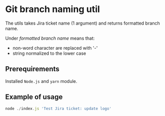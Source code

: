 # Git branch naming util

The utils takes Jira ticket name (1 argument) and returns formatted branch name.

Under _formatted branch name_ means that:

- non-word character are replaced with '-'
- string normalized to the lower case

## Prerequirements

Installed `Node.js` and `yarn` module.

## Example of usage

```javascript
node ./index.js 'Test Jira ticket: update logo'
```
